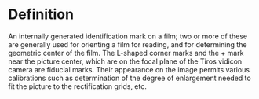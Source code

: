 # Definition

An internally generated identification mark on a film; two or more of
these are generally used for orienting a film for reading, and for
determining the geometric center of the film. The L-shaped corner marks
and the + mark near the picture center, which are on the focal plane of
the Tiros vidicon camera are fiducial marks. Their appearance on the
image permits various calibrations such as determination of the degree
of enlargement needed to fit the picture to the rectification grids,
etc.
